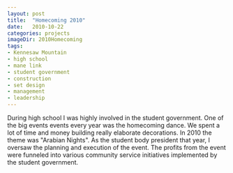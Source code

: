 ```yaml
---
layout: post
title:  "Homecoming 2010"
date:   2010-10-22
categories: projects
imageDir: 2010Homecoming
tags:
- Kennesaw Mountain
- high school
- mane link
- student government
- construction
- set design
- management
- leadership
---
```


During high school I was highly involved in the student government. One of the big events events every year was the homecoming dance. We spent a lot of time and money building really elaborate decorations. In 2010 the theme was "Arabian Nights". As the student body president that year, I oversaw the planning and execution of the event. The profits from the event were funneled into various community service initiatives implemented by the student government.
